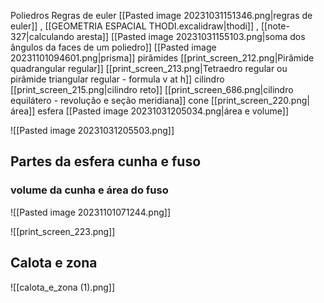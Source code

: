 Poliedros
	Regras de euler
	[[Pasted image 20231031151346.png|regras de euler]] , [[GEOMETRIA ESPACIAL THODI.excalidraw|thodi]] , [[note-327|calculando aresta]]
	[[Pasted image 20231031155103.png|soma dos ângulos da faces de um poliedro]]
	[[Pasted image 20231101094601.png|prisma]]
	pirâmides
		[[print_screen_212.png|Pirâmide quadrangular regular]]
		[[print_screen_213.png|Tetraedro regular ou pirâmide triangular regular - formula v at h]]
	cilindro
		[[print_screen_215.png|cilindro reto]]
		[[print_screen_686.png|cilindro equilátero - revolução e seção meridiana]]
	cone
		[[print_screen_220.png|área]]
	esfera
		[[Pasted image 20231031205034.png|área e volume]]
		



![[Pasted image 20231031205503.png]]

## Partes da esfera cunha e fuso


### volume da cunha e área do fuso

![[Pasted image 20231101071244.png]]


![[print_screen_223.png]]









## Calota e zona

![[calota_e_zona (1).png]]